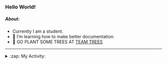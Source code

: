 ### Hello World!

##### About:
- Currently I am a student.
- 🌱 I’m learning how to make better documentation.
- 🌱 GO PLANT SOME TREES AT [TEAM TREES](https://teamtrees.org/)

---
<details>
  <summary>:zap: My Activity:</summary>
  
<!--START_SECTION:waka-->
![Code Time](http://img.shields.io/badge/Code%20Time-1%2C152%20hrs%2045%20mins-blue)

**I'm a Night 🦉** 

```text
🌞 Morning                1670 commits        ██░░░░░░░░░░░░░░░░░░░░░░░   09.70 % 
🌆 Daytime                5979 commits        █████████░░░░░░░░░░░░░░░░   34.74 % 
🌃 Evening                4893 commits        ███████░░░░░░░░░░░░░░░░░░   28.43 % 
🌙 Night                  4671 commits        ███████░░░░░░░░░░░░░░░░░░   27.14 % 
```
📅 **I'm Most Productive on Wednesday** 

```text
Monday                   2506 commits        ████░░░░░░░░░░░░░░░░░░░░░   14.56 % 
Tuesday                  2307 commits        ███░░░░░░░░░░░░░░░░░░░░░░   13.40 % 
Wednesday                4011 commits        ██████░░░░░░░░░░░░░░░░░░░   23.30 % 
Thursday                 2149 commits        ███░░░░░░░░░░░░░░░░░░░░░░   12.48 % 
Friday                   1739 commits        ███░░░░░░░░░░░░░░░░░░░░░░   10.10 % 
Saturday                 1527 commits        ██░░░░░░░░░░░░░░░░░░░░░░░   08.87 % 
Sunday                   2974 commits        ████░░░░░░░░░░░░░░░░░░░░░   17.28 % 
```


📊 **This Week I Spent My Time On** 

```text
🔥 Editors: 
VS Code                  0 secs              █████████████████████████   100.00 % 

🐱‍💻 Projects: 
praise                   0 secs              █████████████████████████   100.00 % 
```


 Last Updated on 31/07/2023 04:11:03 UTC
<!--END_SECTION:waka-->
</details>
